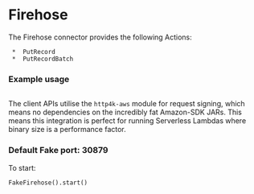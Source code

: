 # Firehose

The Firehose connector provides the following Actions:

     *  PutRecord
     *  PutRecordBatch

### Example usage
```kotlin
```

The client APIs utilise the `http4k-aws` module for request signing, which means no dependencies on the incredibly fat Amazon-SDK JARs. This means this integration is perfect for running Serverless Lambdas where binary size is a performance factor.

### Default Fake port: 30879

To start:
```
FakeFirehose().start()
```
